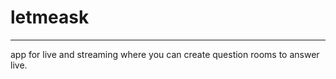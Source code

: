 # letmeask 
___________________________________________________________________________________________________________________________________________________________________________________
app for live and streaming where you can create question rooms to answer live.

